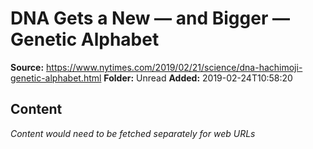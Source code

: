 # DNA Gets a New — and Bigger — Genetic Alphabet

**Source:** https://www.nytimes.com/2019/02/21/science/dna-hachimoji-genetic-alphabet.html
**Folder:** Unread
**Added:** 2019-02-24T10:58:20




## Content
*Content would need to be fetched separately for web URLs*

